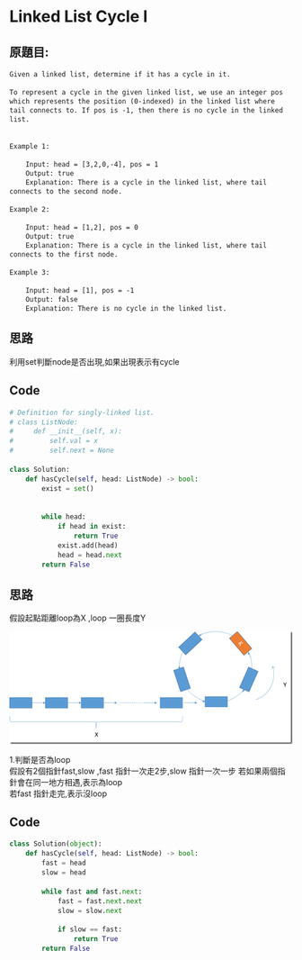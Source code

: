 # Linked List Cycle I


## 原題目:
```
Given a linked list, determine if it has a cycle in it.

To represent a cycle in the given linked list, we use an integer pos which represents the position (0-indexed) in the linked list where tail connects to. If pos is -1, then there is no cycle in the linked list.


Example 1:

    Input: head = [3,2,0,-4], pos = 1
    Output: true
    Explanation: There is a cycle in the linked list, where tail connects to the second node.

Example 2:

    Input: head = [1,2], pos = 0
    Output: true
    Explanation: There is a cycle in the linked list, where tail connects to the first node.
    
Example 3:

    Input: head = [1], pos = -1
    Output: false
    Explanation: There is no cycle in the linked list.

```

## 思路
利用set判斷node是否出現,如果出現表示有cycle




## Code



``` python
# Definition for singly-linked list.
# class ListNode:
#     def __init__(self, x):
#         self.val = x
#         self.next = None

class Solution:
    def hasCycle(self, head: ListNode) -> bool:
        exist = set()
        
        
        while head:
            if head in exist:
                return True
            exist.add(head)
            head = head.next
        return False
```  



## 思路

假設起點距離loop為X ,loop 一圈長度Y

<img src="141_1.png">


1.判斷是否為loop </br>
假設有2個指針fast,slow ,fast 指針一次走2步,slow 指針一次一步
若如果兩個指針會在同一地方相遇,表示為loop</br>
若fast 指針走完,表示沒loop</br>

## Code



``` python
class Solution(object):
    def hasCycle(self, head: ListNode) -> bool:
        fast = head
        slow = head
        
        while fast and fast.next:
            fast = fast.next.next
            slow = slow.next
            
            if slow == fast:
                return True
        return False
```  












